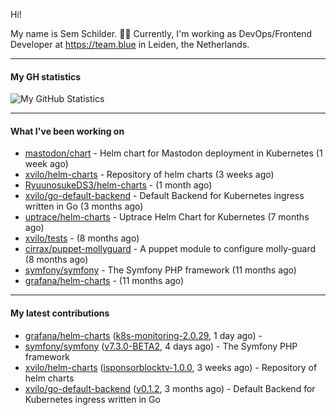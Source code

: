 Hi!

My name is Sem Schilder. 👋🏻 Currently, I'm working as DevOps/Frontend Developer at https://team.blue in Leiden, the Netherlands.

---

#### My GH statistics

![My GitHub Statistics](https://github-readme-stats.vercel.app/api?username=xvilo&show_icons=true&count_private=true&hide_title=true)

---

#### What I've been working on

- [mastodon/chart](https://github.com/mastodon/chart) - Helm chart for Mastodon deployment in Kubernetes (1 week ago)
- [xvilo/helm-charts](https://github.com/xvilo/helm-charts) - Repository of helm charts (3 weeks ago)
- [RyuunosukeDS3/helm-charts](https://github.com/RyuunosukeDS3/helm-charts) -  (1 month ago)
- [xvilo/go-default-backend](https://github.com/xvilo/go-default-backend) - Default Backend for Kubernetes ingress written in Go (3 months ago)
- [uptrace/helm-charts](https://github.com/uptrace/helm-charts) - Uptrace Helm Chart for Kubernetes (7 months ago)
- [xvilo/tests](https://github.com/xvilo/tests) -  (8 months ago)
- [cirrax/puppet-mollyguard](https://github.com/cirrax/puppet-mollyguard) - A puppet module to configure molly-guard (8 months ago)
- [symfony/symfony](https://github.com/symfony/symfony) - The Symfony PHP framework (11 months ago)
- [grafana/helm-charts](https://github.com/grafana/helm-charts) -  (11 months ago)

---

#### My latest contributions

- [grafana/helm-charts](https://github.com/grafana/helm-charts) ([k8s-monitoring-2.0.29](https://github.com/grafana/helm-charts/releases/tag/k8s-monitoring-2.0.29), 1 day ago) - 
- [symfony/symfony](https://github.com/symfony/symfony) ([v7.3.0-BETA2](https://github.com/symfony/symfony/releases/tag/v7.3.0-BETA2), 4 days ago) - The Symfony PHP framework
- [xvilo/helm-charts](https://github.com/xvilo/helm-charts) ([isponsorblocktv-1.0.0](https://github.com/xvilo/helm-charts/releases/tag/isponsorblocktv-1.0.0), 3 weeks ago) - Repository of helm charts
- [xvilo/go-default-backend](https://github.com/xvilo/go-default-backend) ([v0.1.2](https://github.com/xvilo/go-default-backend/releases/tag/v0.1.2), 3 months ago) - Default Backend for Kubernetes ingress written in Go
